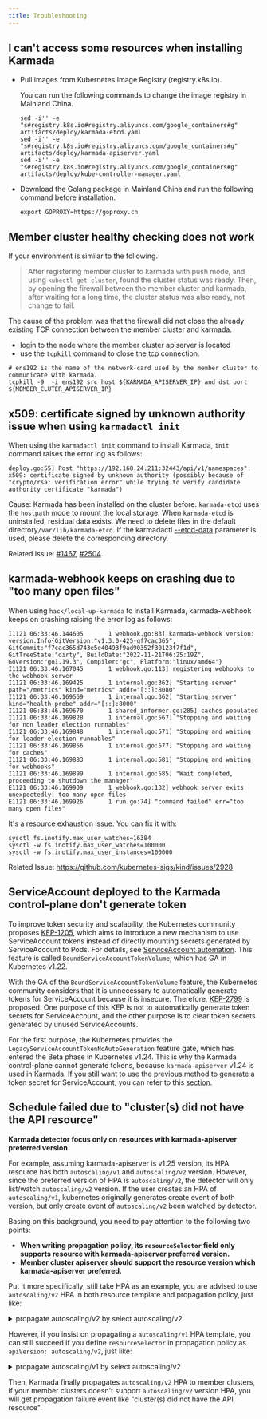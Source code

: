 ```yaml
---
title: Troubleshooting
---
```


## I can't access some resources when installing Karmada

- Pull images from Kubernetes Image Registry (registry.k8s.io).

  You can run the following commands to change the image registry in Mainland China.

  ```shell
  sed -i'' -e "s#registry.k8s.io#registry.aliyuncs.com/google_containers#g" artifacts/deploy/karmada-etcd.yaml
  sed -i'' -e "s#registry.k8s.io#registry.aliyuncs.com/google_containers#g" artifacts/deploy/karmada-apiserver.yaml
  sed -i'' -e "s#registry.k8s.io#registry.aliyuncs.com/google_containers#g" artifacts/deploy/kube-controller-manager.yaml
  ```

- Download the Golang package in Mainland China and run the following command before installation.

  ```shell
  export GOPROXY=https://goproxy.cn
  ```

## Member cluster healthy checking does not work
If your environment is similar to the following.
>
> After registering member cluster to karmada with push mode, and using `kubectl get cluster`, found the cluster status was ready.
> Then, by opening the firewall between the member cluster and karmada, after waiting for a long time, the cluster status was also ready, not change to fail.


The cause of the problem was that the firewall did not close the already existing TCP connection between the member cluster and karmada.

- login to the node where the member cluster apiserver is located
- use the `tcpkill` command to close the tcp connection.

```
# ens192 is the name of the network-card used by the member cluster to communicate with karmada.
tcpkill -9  -i ens192 src host ${KARMADA_APISERVER_IP} and dst port ${MEMBER_CLUTER_APISERVER_IP}
```

## x509: certificate signed by unknown authority issue when using `karmadactl init`

When using the `karmadactl init` command to install Karmada, `init` command raises the error log as follows:

```log
deploy.go:55] Post "https://192.168.24.211:32443/api/v1/namespaces": x509: certificate signed by unknown authority (possibly because of "crypto/rsa: verification error" while trying to verify candidate authority certificate "karmada")
```

Cause: Karmada has been installed on the cluster before. `karmada-etcd` uses the `hostpath` mode to mount the local storage. When `karmada-etcd` is uninstalled, residual data exists. We need to delete files in the default directory`/var/lib/karmada-etcd`. If the karmadactl  [--etcd-data](https://github.com/karmada-io/karmada/blob/master/pkg/karmadactl/cmdinit/cmdinit.go#L119) parameter is used, please delete the corresponding directory.

Related Issue: [#1467](https://github.com/karmada-io/karmada/issues/1467), [#2504](https://github.com/karmada-io/karmada/issues/2504).

## karmada-webhook keeps on crashing due to "too many open files"

When using `hack/local-up-karmada` to install Karmada, karmada-webhook keeps on crashing raising the error log as follows:

```log
I1121 06:33:46.144605       1 webhook.go:83] karmada-webhook version: version.Info{GitVersion:"v1.3.0-425-gf7cac365", GitCommit:"f7cac365d743e5e40493f9ad90352f30123f7f1d", GitTreeState:"dirty", BuildDate:"2022-11-21T06:25:19Z", GoVersion:"go1.19.3", Compiler:"gc", Platform:"linux/amd64"}
I1121 06:33:46.167045       1 webhook.go:113] registering webhooks to the webhook server
I1121 06:33:46.169425       1 internal.go:362] "Starting server" path="/metrics" kind="metrics" addr="[::]:8080"
I1121 06:33:46.169569       1 internal.go:362] "Starting server" kind="health probe" addr="[::]:8000"
I1121 06:33:46.169670       1 shared_informer.go:285] caches populated
I1121 06:33:46.169828       1 internal.go:567] "Stopping and waiting for non leader election runnables"
I1121 06:33:46.169848       1 internal.go:571] "Stopping and waiting for leader election runnables"
I1121 06:33:46.169856       1 internal.go:577] "Stopping and waiting for caches"
I1121 06:33:46.169883       1 internal.go:581] "Stopping and waiting for webhooks"
I1121 06:33:46.169899       1 internal.go:585] "Wait completed, proceeding to shutdown the manager"
E1121 06:33:46.169909       1 webhook.go:132] webhook server exits unexpectedly: too many open files
E1121 06:33:46.169926       1 run.go:74] "command failed" err="too many open files"
```

It's a resource exhaustion issue. You can fix it with:

```
sysctl fs.inotify.max_user_watches=16384
sysctl -w fs.inotify.max_user_watches=100000
sysctl -w fs.inotify.max_user_instances=100000
```

Related Issue: https://github.com/kubernetes-sigs/kind/issues/2928

## ServiceAccount deployed to the Karmada control-plane don't generate token

To improve token security and scalability, the Kubernetes community proposes [KEP-1205](https://github.com/kubernetes/enhancements/tree/master/keps/sig-auth/1205-bound-service-account-tokens), which aims to introduce a new mechanism to use ServiceAccount tokens instead of directly mounting secrets generated by ServiceAccount to Pods. For details, see [ServiceAccount automation](https://kubernetes.io/docs/reference/access-authn-authz/service-accounts-admin/#service-account-automation). This feature is called `BoundServiceAccountTokenVolume`, which has GA in Kubernetes v1.22.

With the GA of the `BoundServiceAccountTokenVolume` feature, the Kubernetes community considers that it is unnecessary to automatically generate tokens for ServiceAccount because it is insecure. Therefore, [KEP-2799](https://github.com/kubernetes/enhancements/tree/master/keps/sig-auth/2799-reduction-of-secret-based-service-account-token) is proposed. One purpose of this KEP is not to automatically generate token secrets for ServiceAccount, and the other purpose is to clear token secrets generated by unused ServiceAccounts.

For the first purpose, the Kubernetes provides the `LegacyServiceAccountTokenNoAutoGeneration` feature gate, which has entered the Beta phase in Kubernetes v1.24. This is why the Karmada control-plane cannot generate tokens, because `karmada-apiserver` v1.24 is used in Karmada. If you still want to use the previous method to generate a token secret for ServiceAccount, you can refer to this [section](https://kubernetes.io/docs/tasks/configure-pod-container/configure-service-account/#manually-create-an-api-token-for-a-serviceaccount).

## Schedule failed due to "cluster(s) did not have the API resource"

**Karmada detector focus only on resources with karmada-apiserver preferred version.** 

For example, assuming karmada-apiserver is v1.25 version, its HPA resource has both `autoscaling/v1` and `autoscaling/v2` version. 
However, since the preferred version of HPA is `autoscaling/v2`, the detector will only list/watch `autoscaling/v2` version. 
If the user creates an HPA of `autoscaling/v1`, kubernetes originally generates create event of both version, but only 
create event of `autoscaling/v2` been watched by detector.

Basing on this background, you need to pay attention to the following two points:

* **When writing propagation policy, its `resourceSelector` field only supports resource with karmada-apiserver preferred version.**
* **Member cluster apiserver should support the resource version which karmada-apiserver preferred.**

Put it more specifically, still take HPA as an example, you are advised to use `autoscaling/v2` HPA in both resource template
and propagation policy, just like:

<details>
<summary>propagate autoscaling/v2 by select autoscaling/v2</summary>

```yaml
apiVersion: autoscaling/v2
kind: HorizontalPodAutoscaler
metadata:
  name: test-hpa
  namespace: default
spec:
  behavior:
    scaleUp:
      policies:
        - type: Percent
          value: 100
          periodSeconds: 15
        - type: Pods
          value: 4
          periodSeconds: 15
      selectPolicy: Max
      stabilizationWindowSeconds: 0
  maxReplicas: 10
  minReplicas: 1
  scaleTargetRef:
    apiVersion: apps/v1
    kind: Deployment
    name: d1
---
apiVersion: policy.karmada.io/v1alpha1
kind: PropagationPolicy
metadata:
  name: tetst-hpa-pp
spec:
  placement:
    clusterAffinity:
      clusterNames:
        - member1
  resourceSelectors:
    - apiVersion: autoscaling/v2
      kind: HorizontalPodAutoscaler
      name: test-hpa
      namespace: default
```
</details>

However, if you insist on propagating a `autoscaling/v1` HPA template, you can still succeed if you 
define `resourceSelector` in propagation policy as `apiVersion: autoscaling/v2`, just like:

<details>
<summary>propagate autoscaling/v1 by select autoscaling/v2</summary>

```yaml
apiVersion: autoscaling/v1
kind: HorizontalPodAutoscaler
metadata:
  name: test-hpa
spec:
  maxReplicas: 5
  minReplicas: 1
  scaleTargetRef:
    apiVersion: apps/v1
    kind: Deployment
    name: nginx
  targetCPUUtilizationPercentage: 10
---
apiVersion: policy.karmada.io/v1alpha1
kind: PropagationPolicy
metadata:
  name: test-hpa-pp
spec:
  placement:
    clusterAffinity:
      clusterNames:
        - member1
  resourceSelectors:
    - apiVersion: autoscaling/v2
      kind: HorizontalPodAutoscaler
      name: test-hpa
      namespace: default
```
</details>

Then, Karmada finally propagates `autoscaling/v2` HPA to member clusters, if your member clusters doesn't support 
`autoscaling/v2` version HPA, you will get propagation failure event like "cluster(s) did not have the API resource".
